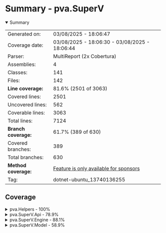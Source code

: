 # Summary - pva.SuperV
<details open><summary>Summary</summary>

|||
|:---|:---|
| Generated on: | 03/08/2025 - 18:06:47 |
| Coverage date: | 03/08/2025 - 18:06:30 - 03/08/2025 - 18:06:44 |
| Parser: | MultiReport (2x Cobertura) |
| Assemblies: | 4 |
| Classes: | 141 |
| Files: | 142 |
| **Line coverage:** | 81.6% (2501 of 3063) |
| Covered lines: | 2501 |
| Uncovered lines: | 562 |
| Coverable lines: | 3063 |
| Total lines: | 7124 |
| **Branch coverage:** | 61.7% (389 of 630) |
| Covered branches: | 389 |
| Total branches: | 630 |
| **Method coverage:** | [Feature is only available for sponsors](https://reportgenerator.io/pro) |
| Tag: | dotnet-ubuntu_13740136255 |

</details>

## Coverage
<details><summary>pva.Helpers - 100%</summary>

|**Name**|**Line**|**Branch**|
|:---|---:|---:|
|**pva.Helpers**|**100%**|**100%**|
|pva.Helpers.Extensions.IDictionaryExtensions|100%|100%|
|pva.Helpers.Extensions.IEnumerableExtensions|100%|100%|

</details>
<details><summary>pva.SuperV.Api - 78.9%</summary>

|**Name**|**Line**|**Branch**|
|:---|---:|---:|
|**pva.SuperV.Api**|**78.9%**|**62.8%**|
|pva.SuperV.Api.NonRunnableProjectException|100%||
|pva.SuperV.Api.NonWipProjectException|100%||
|pva.SuperV.Api.Routes.Classes.ClassEndpoints|100%||
|pva.SuperV.Api.Routes.Classes.CreateClass|45.4%||
|pva.SuperV.Api.Routes.Classes.DeleteClass|45.4%||
|pva.SuperV.Api.Routes.Classes.GetClass|40%||
|pva.SuperV.Api.Routes.Classes.GetClasses|40%||
|pva.SuperV.Api.Routes.FieldDefinitions.CreateFieldDefinitions|45.4%||
|pva.SuperV.Api.Routes.FieldDefinitions.DeleteFieldDefinition|45.4%||
|pva.SuperV.Api.Routes.FieldDefinitions.FieldDefinitionEndpoints|100%||
|pva.SuperV.Api.Routes.FieldDefinitions.GetFieldDefinition|45.4%||
|pva.SuperV.Api.Routes.FieldDefinitions.GetFieldDefinitions|40%||
|pva.SuperV.Api.Routes.FieldFormatters.CreateFieldFormatter|45.4%||
|pva.SuperV.Api.Routes.FieldFormatters.DeleteFieldFormatter|45.4%||
|pva.SuperV.Api.Routes.FieldFormatters.FieldFormattersEndpoints|100%||
|pva.SuperV.Api.Routes.FieldFormatters.GetFieldFormatter|45.4%||
|pva.SuperV.Api.Routes.FieldFormatters.GetFieldFormatters|45.4%||
|pva.SuperV.Api.Routes.FieldFormatters.GetFieldFormatterTypes|62.5%||
|pva.SuperV.Api.Routes.FieldProcessings.CreateProcessing|62.5%||
|pva.SuperV.Api.Routes.FieldProcessings.DeleteProcessing|45.4%||
|pva.SuperV.Api.Routes.FieldProcessings.FieldProcessingEndpoints|100%||
|pva.SuperV.Api.Routes.FieldProcessings.GetProcessing|40%||
|pva.SuperV.Api.Routes.FieldProcessings.GetProcessings|40%||
|pva.SuperV.Api.Routes.HistoryRepositories.CreateHistoryRepository|45.4%||
|pva.SuperV.Api.Routes.HistoryRepositories.DeleteHistoryRepository|45.4%||
|pva.SuperV.Api.Routes.HistoryRepositories.GetHistoryRepositories|40%||
|pva.SuperV.Api.Routes.HistoryRepositories.GetHistoryRepository|40%||
|pva.SuperV.Api.Routes.HistoryRepositories.HistoryRepositoryEndpoints|100%||
|pva.SuperV.Api.Routes.Instances.CreateInstance|40%||
|pva.SuperV.Api.Routes.Instances.DeleteInstance|45.4%||
|pva.SuperV.Api.Routes.Instances.GetInstance|40%||
|pva.SuperV.Api.Routes.Instances.GetInstanceField|40%||
|pva.SuperV.Api.Routes.Instances.GetInstances|40%||
|pva.SuperV.Api.Routes.Instances.InstancesEndpoints|100%||
|pva.SuperV.Api.Routes.Instances.UpdateInstanceFieldValue|40%||
|pva.SuperV.Api.Routes.Projects.BuildProject|57.1%||
|pva.SuperV.Api.Routes.Projects.CreateProject|62.5%||
|pva.SuperV.Api.Routes.Projects.CreateProjectFromRunnable|62.5%||
|pva.SuperV.Api.Routes.Projects.GetProject|70%||
|pva.SuperV.Api.Routes.Projects.GetProjects|57.1%||
|pva.SuperV.Api.Routes.Projects.LoadProjectFromDefinitions|50%||
|pva.SuperV.Api.Routes.Projects.LoadProjectInstances|50%||
|pva.SuperV.Api.Routes.Projects.ProjectEndpoints|100%||
|pva.SuperV.Api.Routes.Projects.SaveProjectDefinitions|53.8%|50%|
|pva.SuperV.Api.Routes.Projects.SaveProjectInstances|76.9%|50%|
|pva.SuperV.Api.Routes.Projects.UnloadProject|45.4%||
|pva.SuperV.Api.Services.BaseService|93.5%|75%|
|pva.SuperV.Api.Services.Classes.ClassService|88.8%|50%|
|pva.SuperV.Api.Services.FieldDefinitions.FieldDefinitionService|59%|50%|
|pva.SuperV.Api.Services.FieldFormatters.FieldFormatterService|94.1%|83.3%|
|pva.SuperV.Api.Services.FieldProcessings.FieldProcessingService|89.1%|50%|
|pva.SuperV.Api.Services.HistoryRepositories.HistoryRepositoryService|88%|50%|
|pva.SuperV.Api.Services.Instances.FieldValueService|100%||
|pva.SuperV.Api.Services.Instances.InstanceService|70.5%|50%|
|pva.SuperV.Api.Services.Projects.ProjectService|97.9%|87.5%|
|pva.SuperV.Api.WebApiProgram|86.9%||

</details>
<details><summary>pva.SuperV.Engine - 88.1%</summary>

|**Name**|**Line**|**Branch**|
|:---|---:|---:|
|**pva.SuperV.Engine**|**88.1%**|**73%**|
|pva.SuperV.Engine.Class|96%|83.3%|
|pva.SuperV.Engine.EnumFormatter|68.5%|50%|
|pva.SuperV.Engine.Exceptions.EntityAlreadyExistException|100%||
|pva.SuperV.Engine.Exceptions.InvalidIdentifierNameException|100%||
|pva.SuperV.Engine.Exceptions.InvalidTypeForFormatterException|100%||
|pva.SuperV.Engine.Exceptions.NoHistoryStorageEngineException|100%||
|pva.SuperV.Engine.Exceptions.StringConversionException|100%||
|pva.SuperV.Engine.Exceptions.SuperVException|100%||
|pva.SuperV.Engine.Exceptions.UnhandledFieldTypeException|0%||
|pva.SuperV.Engine.Exceptions.UnhandledHistoryFieldTypeException|100%||
|pva.SuperV.Engine.Exceptions.UnknownEntityException|100%||
|pva.SuperV.Engine.Exceptions.WrongFieldTypeException|100%||
|pva.SuperV.Engine.Field`1|72.4%|64.8%|
|pva.SuperV.Engine.FieldDefinition`1|100%|92.8%|
|pva.SuperV.Engine.FieldFormatter|100%|100%|
|pva.SuperV.Engine.HistoryStorage.HistoryRepository|85.7%|50%|
|pva.SuperV.Engine.HistoryStorage.HistoryRow|100%|100%|
|pva.SuperV.Engine.HistoryStorage.HistoryStorageEngineFactory|92.3%|83.3%|
|pva.SuperV.Engine.HistoryStorage.NullHistoryStorageEngine|42.1%||
|pva.SuperV.Engine.HistoryStorage.TDengineHistoryStorage|77%|66.6%|
|pva.SuperV.Engine.IdentifierValidation|100%|75%|
|pva.SuperV.Engine.Instance|100%|100%|
|pva.SuperV.Engine.JsonConverters.FieldDefinitionJsonConverter|81.8%|77.7%|
|pva.SuperV.Engine.JsonConverters.FieldValueProcessingJsonConverter|79.7%|63.3%|
|pva.SuperV.Engine.JsonConverters.InstanceJsonConverter|81.3%|67.6%|
|pva.SuperV.Engine.JsonConverters.JsonHelpers|60%|50%|
|pva.SuperV.Engine.Processing.AlarmStateProcessing`1|97.6%|77.5%|
|pva.SuperV.Engine.Processing.FieldValueProcessing`1|91.8%|75%|
|pva.SuperV.Engine.Processing.HistorizationProcessing`1|87.6%|58.3%|
|pva.SuperV.Engine.Project|99.2%|95.4%|
|pva.SuperV.Engine.ProjectAssemblyLoader|100%||
|pva.SuperV.Engine.ProjectBuilder|91%|75%|
|pva.SuperV.Engine.ProjectStorage|100%|75%|
|pva.SuperV.Engine.RunnableProject|93.3%|75%|
|pva.SuperV.Engine.WipProject|97.8%|91.6%|

</details>
<details><summary>pva.SuperV.Model - 58.9%</summary>

|**Name**|**Line**|**Branch**|
|:---|---:|---:|
|**pva.SuperV.Model**|**58.9%**|**31.4%**|
|pva.SuperV.Model.Classes.ClassMapper|100%||
|pva.SuperV.Model.Classes.ClassModel|100%||
|pva.SuperV.Model.FieldDefinitions.BoolFieldDefinitionModel|100%||
|pva.SuperV.Model.FieldDefinitions.DateTimeFieldDefinitionModel|100%||
|pva.SuperV.Model.FieldDefinitions.DoubleFieldDefinitionModel|100%||
|pva.SuperV.Model.FieldDefinitions.FieldDefinitionMapper|33.3%|27.6%|
|pva.SuperV.Model.FieldDefinitions.FieldDefinitionModel|100%||
|pva.SuperV.Model.FieldDefinitions.FloatFieldDefinitionModel|100%||
|pva.SuperV.Model.FieldDefinitions.IntFieldDefinitionModel|100%||
|pva.SuperV.Model.FieldDefinitions.LongFieldDefinitionModel|100%||
|pva.SuperV.Model.FieldDefinitions.ShortFieldDefinitionModel|100%||
|pva.SuperV.Model.FieldDefinitions.StringFieldDefinitionModel|100%||
|pva.SuperV.Model.FieldDefinitions.TimeSpanFieldDefinitionModel|100%||
|pva.SuperV.Model.FieldDefinitions.UintFieldDefinitionModel|100%||
|pva.SuperV.Model.FieldDefinitions.UlongFieldDefinitionModel|100%||
|pva.SuperV.Model.FieldDefinitions.UshortFieldDefinitionModel|100%||
|pva.SuperV.Model.FieldFormatters.CreateFieldFormatterRequest|100%||
|pva.SuperV.Model.FieldFormatters.EnumFormatterModel|100%||
|pva.SuperV.Model.FieldFormatters.FieldFormatterMapper|80%|50%|
|pva.SuperV.Model.FieldFormatters.FieldFormatterModel|100%||
|pva.SuperV.Model.FieldProcessings.AlarmStateProcessingModel|100%||
|pva.SuperV.Model.FieldProcessings.FieldProcessingMapper|45.2%|26%|
|pva.SuperV.Model.FieldProcessings.FieldValueProcessingModel|100%||
|pva.SuperV.Model.FieldProcessings.HistorizationProcessingModel|100%||
|pva.SuperV.Model.HistoryRepositories.HistoryRepositoryMapper|100%||
|pva.SuperV.Model.HistoryRepositories.HistoryRepositoryModel|100%||
|pva.SuperV.Model.Instances.BoolFieldValueModel|0%||
|pva.SuperV.Model.Instances.DateTimeFieldValueModel|0%||
|pva.SuperV.Model.Instances.DoubleFieldValueModel|0%||
|pva.SuperV.Model.Instances.FieldMapper|100%||
|pva.SuperV.Model.Instances.FieldModel|100%||
|pva.SuperV.Model.Instances.FieldValueMapper|36.1%|46.6%|
|pva.SuperV.Model.Instances.FieldValueModel|100%||
|pva.SuperV.Model.Instances.FloatFieldValueModel|0%||
|pva.SuperV.Model.Instances.InstanceMapper|100%||
|pva.SuperV.Model.Instances.InstanceModel|100%||
|pva.SuperV.Model.Instances.IntFieldValueModel|100%||
|pva.SuperV.Model.Instances.LongFieldValueModel|0%||
|pva.SuperV.Model.Instances.ShortFieldValueModel|100%||
|pva.SuperV.Model.Instances.StringFieldValueModel|100%||
|pva.SuperV.Model.Instances.TimeSpanFieldValueModel|0%||
|pva.SuperV.Model.Instances.UintFieldValueModel|0%||
|pva.SuperV.Model.Instances.UlongFieldValueModel|0%||
|pva.SuperV.Model.Instances.UshortFieldValueModel|0%||
|pva.SuperV.Model.Projects.CreateProjectRequest|100%||
|pva.SuperV.Model.Projects.ProjectMapper|100%||
|pva.SuperV.Model.Projects.ProjectModel|100%||
|pva.SuperV.Model.UnhandledMappingException|0%||

</details>
